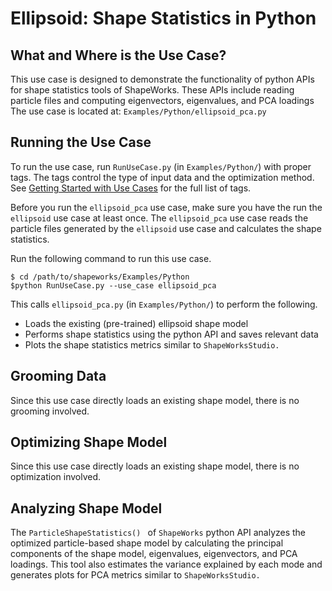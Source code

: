# Ellipsoid: Shape Statistics in Python

## What and Where is the Use Case? 

This use case is designed to demonstrate the functionality of python APIs for shape statistics tools of ShapeWorks. These APIs include reading particle files and computing eigenvectors, eigenvalues, and PCA loadings
The use case is located at: `Examples/Python/ellipsoid_pca.py`

## Running the Use Case

To run the use case, run `RunUseCase.py` (in `Examples/Python/`) with proper tags. The tags control the type of input data and the optimization method. See [Getting Started with Use Cases](../use-cases/use-cases.md#running-use-case) for the full list of tags.

Before you run the `ellipsoid_pca` use case, make sure you have the run the `ellipsoid` use case at least once. The `ellipsoid_pca` use case reads the particle files generated by the `ellipsoid` use case and calculates the shape statistics.

Run the following command to run this use case.
```
$ cd /path/to/shapeworks/Examples/Python
$python RunUseCase.py --use_case ellipsoid_pca 
```

This calls `ellipsoid_pca.py` (in `Examples/Python/`) to perform the following.

* Loads the existing (pre-trained) ellipsoid shape model 
* Performs shape statistics using the python API and saves relevant data
* Plots the shape statistics metrics similar to `ShapeWorksStudio.`



## Grooming Data

Since this use case directly loads an existing shape model, there is no grooming involved. 

## Optimizing Shape Model

Since this use case directly loads an existing shape model, there is no optimization involved.

## Analyzing Shape Model

The `ParticleShapeStatistics() ` of `ShapeWorks` python API analyzes the optimized particle-based shape model by calculating the principal components of the shape model, eigenvalues, eigenvectors, and PCA loadings. This tool also estimates the variance explained by each mode and generates plots for PCA metrics similar to `ShapeWorksStudio.` 
